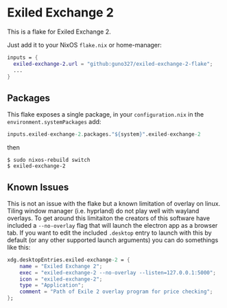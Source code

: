 # Exiled Exchange 2

This is a flake for Exiled Exchange 2.

Just add it to your NixOS `flake.nix` or home-manager:

```nix
inputs = {
  exiled-exchange-2.url = "github:guno327/exiled-exchange-2-flake";
  ...
}
```

## Packages

This flake exposes a single package, in your `configuration.nix` in the
`environment.systemPackages` add:

```nix
inputs.exiled-exchange-2.packages."${system}".exiled-exchange-2
```

then

```shell
$ sudo nixos-rebuild switch
$ exiled-exchange-2
```

## Known Issues

This is not an issue with the flake but a known limitation of overlay on linux.
Tiling window manager (i.e. hyprland) do not play well with wayland overlays. To
get around this limitaiton the creators of this software have included a
`--no-overlay` flag that will launch the electron app as a browser tab. If you
want to edit the included `.desktop` entry to launch with this by default (or
any other supported launch arguments) you can do somethings like this:

```nix
xdg.desktopEntries.exiled-exchange-2 = {
    name = "Exiled Exchange 2";
    exec = "exiled-exchange-2 --no-overlay --listen=127.0.0.1:5000";
    icon = "exiled-exchange-2";
    type = "Application";
    comment = "Path of Exile 2 overlay program for price checking";
};
```
